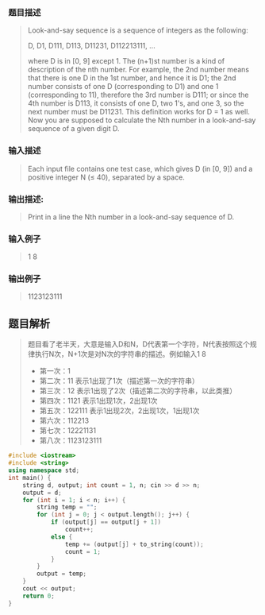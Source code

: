 ### 题目描述

> Look-and-say sequence is a sequence of integers as the following:
>
>D, D1, D111, D113, D11231, D112213111, ...
>
>where D is in [0, 9] except 1. The (n+1)st number is a kind of description of the nth number. For example, the 2nd number means that there is one D in the 1st number, and hence it is D1; the 2nd number consists of one D (corresponding to D1) and one 1 (corresponding to 11), therefore the 3rd number is D111; or since the 4th number is D113, it consists of one D, two 1's, and one 3, so the next number must be D11231. This definition works for D = 1 as well. Now you are supposed to calculate the Nth number in a look-and-say sequence of a given digit D.

### 输入描述

> Each input file contains one test case, which gives D (in [0, 9]) and a positive integer N (≤ 40), separated by a space.


### 输出描述:
> Print in a line the Nth number in a look-and-say sequence of D.

### 输入例子
> 1 8

### 输出例子
> 1123123111

## 题目解析
>题目看了老半天，大意是输入D和N，D代表第一个字符，N代表按照这个规律执行N次，N+1次是对N次的字符串的描述。例如输入1 8
>
>- 第一次：1
>- 第二次：11 表示1出现了1次（描述第一次的字符串）
>- 第三次：12 表示1出现了2次（描述第二次的字符串，以此类推）
>- 第四次：1121 表示1出现1次，2出现1次
>- 第五次：122111 表示1出现2次，2出现1次，1出现1次
>- 第六次：112213
>- 第七次：12221131
>- 第八次：1123123111

```C++
#include <iostream>
#include <string>
using namespace std;
int main() {
	string d, output; int count = 1, n; cin >> d >> n;
	output = d;
	for (int i = 1; i < n; i++) {
		string temp = "";
		for (int j = 0; j < output.length(); j++) {
			if (output[j] == output[j + 1])
				count++;
			else {
				temp += (output[j] + to_string(count));
				count = 1;
			}
		}
		output = temp;
	}
	cout << output;
	return 0;
}
```